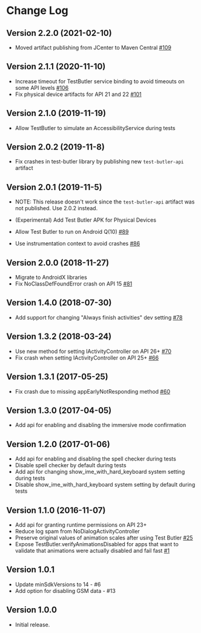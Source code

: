 # Change Log

## Version 2.2.0 (2021-02-10)

- Moved artifact publishing from JCenter to Maven Central [#109](https://github.com/linkedin/test-butler/pull/109)

## Version 2.1.1 (2020-11-10)

- Increase timeout for TestButler service binding to avoid timeouts on some API levels [#106](https://github.com/linkedin/test-butler/pull/106)
- Fix physical device artifacts for API 21 and 22 [#101](https://github.com/linkedin/test-butler/pull/106)

## Version 2.1.0 (2019-11-19)

- Allow TestButler to simulate an AccessibilityService during tests

## Version 2.0.2 (2019-11-8)

- Fix crashes in test-butler library by publishing new `test-butler-api` artifact

## Version 2.0.1 (2019-11-5)

- NOTE: This release doesn't work since the `test-butler-api` artifact was not published. Use 2.0.2 instead.

- (Experimental) Add Test Butler APK for Physical Devices
- Allow Test Butler to run on Android Q(10) [#89](https://github.com/linkedin/test-butler/issues/89)
- Use instrumentation context to avoid crashes [#86](https://github.com/linkedin/test-butler/issues/86)

## Version 2.0.0 (2018-11-27)

- Migrate to AndroidX libraries
- Fix NoClassDefFoundError crash on API 15 [#81](https://github.com/linkedin/test-butler/issues/81)

## Version 1.4.0 (2018-07-30)

- Add support for changing "Always finish activities" dev setting [#78](https://github.com/linkedin/test-butler/issues/78)

## Version 1.3.2 (2018-03-24)

- Use new method for setting IActivityController on API 26+ [#70](https://github.com/linkedin/test-butler/pull/70)
- Fix crash when setting IActivityController on API 25+ [#66](https://github.com/linkedin/test-butler/issues/66)

## Version 1.3.1 (2017-05-25)

- Fix crash due to missing appEarlyNotResponding method [#60](https://github.com/linkedin/test-butler/issues/60)

## Version 1.3.0 (2017-04-05)

- Add api for enabling and disabling the immersive mode confirmation

## Version 1.2.0 (2017-01-06)

- Add api for enabling and disabling the spell checker during tests
- Disable spell checker by default during tests
- Add api for changing show_ime_with_hard_keyboard system setting during tests
- Disable show_ime_with_hard_keyboard system setting by default during tests

## Version 1.1.0 (2016-11-07)

- Add api for granting runtime permissions on API 23+
- Reduce log spam from NoDialogActivityController
- Preserve original values of animation scales after using Test Butler [#25](https://github.com/linkedin/test-butler/issues/25)
- Expose TestButler.verifyAnimationsDisabled for apps that want to validate that animations were actually disabled and fail fast [#1](https://github.com/linkedin/test-butler/issues/1)

## Version 1.0.1

- Update minSdkVersions to 14 - #6
- Add option for disabling GSM data - #13

## Version 1.0.0

- Initial release.
